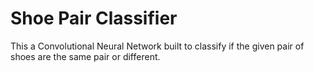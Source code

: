 # Shoe Pair Classifier

This a Convolutional Neural Network built to classify if the given pair of shoes are the same pair or different. 
